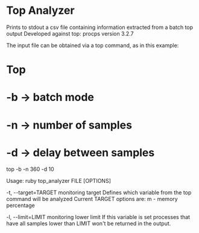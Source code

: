 Top Analyzer
=================================

Prints to stdout a csv file containing information extracted from a batch top output
Developed against top: procps version 3.2.7

The input file can be obtained via a top command, as in this example:
  # Top
  # -b -> batch mode
  # -n -> number of samples
  # -d -> delay between samples
  top -b -n 360 -d 10

Usage: ruby top_analyzer FILE [OPTIONS]

  -t, --target=TARGET                  monitoring target
    Defines which variable from the top command will be analyzed
    Current TARGET options are:
    m - memory percentage      

  -l, --limit=LIMIT                    monitoring lower limit
    If this variable is set processes that have all samples lower 
    than LIMIT won't be returned in the output.
